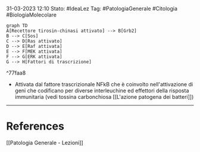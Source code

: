 31-03-2023 12:10
Stato: #IdeaLez
Tag: #PatologiaGenerale #Citologia #BiologiaMolecolare 

```mermaid 
graph TD
A[Recettore tirosin-chinasi attivato] --> B[Grb2]
B --> C[Sos]
C --> D[Ras attivato]
D --> E[Raf attivata]
E --> F[MEK attivata]
F --> G[ERK attivata]
G --> H[Fattori di trascrizione]
```

^77faa8
- Attivata dal fattore trascrizionale NFkB che è coinvolto nell'attivazione di geni che codificano per diverse interleuchine ed effettori della risposta immunitaria (vedi tossina carbonchiosa [[L'azione patogena dei batteri]])

---
# References 

[[Patologia Generale - Lezioni]]